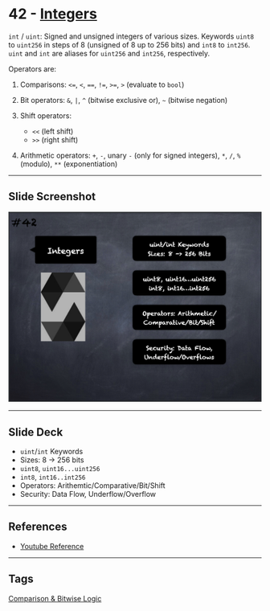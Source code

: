 # 42 - [Integers](Integers.md)
`int` / `uint`: Signed and unsigned integers of various sizes. Keywords `uint8` to `uint256` in steps of 8 (unsigned of 8 up to 256 bits) and `int8` to `int256`. `uint` and `int` are aliases for `uint256` and `int256`, respectively. 

Operators are:     
1. Comparisons: `<=`, `<`, `==`, `!=`, `>=`, `>` (evaluate to `bool`)

2. Bit operators: `&`, `|`, `^` (bitwise exclusive or), `~` (bitwise negation)

3. Shift operators: 
	- `<<` (left shift)
	- `>>` (right shift)

4. Arithmetic operators: `+`, `-`, unary `-` (only for signed integers), `*`, `/`, `%` (modulo), `**` (exponentiation)

___
## Slide Screenshot
![042.png](../../images/2.Solidity%20101/042.png)
___
## Slide Deck
- `uint`/`int` Keywords
- Sizes: 8 -> 256 bits
- `uint8`, `uint16...uint256`
- `int8`, `int16..int256`
- Operators: Arithemtic/Comparative/Bit/Shift
- Security: Data Flow, Underflow/Overflow
___
## References
- [Youtube Reference](https://youtu.be/6VIJpze1jbU?t=190)
___
## Tags
[Comparison & Bitwise Logic](../1.%20Ethereum101/Comparison%20&%20Bitwise%20Logic.md)

